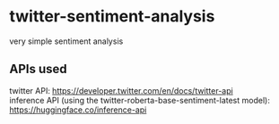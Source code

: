 # twitter-sentiment-analysis
very simple sentiment analysis

## APIs used
twitter API: https://developer.twitter.com/en/docs/twitter-api <br>
inference API (using the twitter-roberta-base-sentiment-latest model): https://huggingface.co/inference-api
